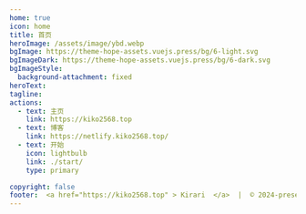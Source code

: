 ```yaml
---
home: true
icon: home
title: 首页
heroImage: /assets/image/ybd.webp
bgImage: https://theme-hope-assets.vuejs.press/bg/6-light.svg
bgImageDark: https://theme-hope-assets.vuejs.press/bg/6-dark.svg
bgImageStyle:
  background-attachment: fixed
heroText: 
tagline: 
actions:
  - text: 主页 
    link: https://kiko2568.top
  - text: 博客
    link: https://netlify.kiko2568.top/
  - text: 开始
    icon: lightbulb
    link: ./start/
    type: primary

copyright: false
footer:  <a href="https://kiko2568.top" > Kirari  </a>  |  © 2024-present <br><a href="https://beian.miit.gov.cn/" target="_blank">桂ICP备2024029447号-1</a>
---
```



